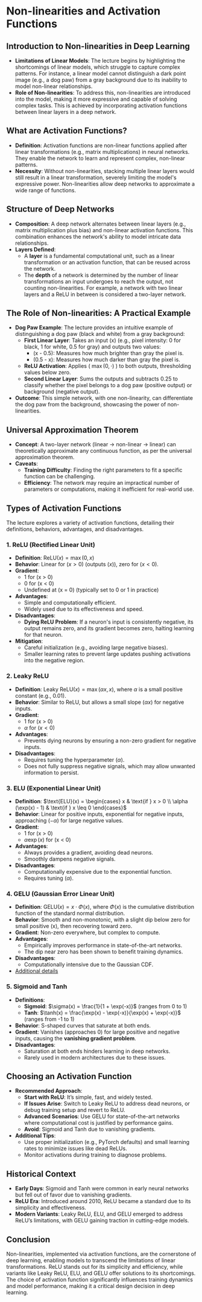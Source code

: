 # Non-linearities and Activation Functions

## Introduction to Non-linearities in Deep Learning
- **Limitations of Linear Models**: The lecture begins by highlighting the shortcomings of linear models, which struggle to capture complex patterns. For instance, a linear model cannot distinguish a dark point image (e.g., a dog paw) from a gray background due to its inability to model non-linear relationships.
- **Role of Non-linearities**: To address this, non-linearities are introduced into the model, making it more expressive and capable of solving complex tasks. This is achieved by incorporating activation functions between linear layers in a deep network.

## What are Activation Functions?
- **Definition**: Activation functions are non-linear functions applied after linear transformations (e.g., matrix multiplications) in neural networks. They enable the network to learn and represent complex, non-linear patterns.
- **Necessity**: Without non-linearities, stacking multiple linear layers would still result in a linear transformation, severely limiting the model's expressive power. Non-linearities allow deep networks to approximate a wide range of functions.

## Structure of Deep Networks
- **Composition**: A deep network alternates between linear layers (e.g., matrix multiplication plus bias) and non-linear activation functions. This combination enhances the network's ability to model intricate data relationships.
- **Layers Defined**: 
  - A **layer** is a fundamental computational unit, such as a linear transformation or an activation function, that can be reused across the network.
  - The **depth** of a network is determined by the number of linear transformations an input undergoes to reach the output, not counting non-linearities. For example, a network with two linear layers and a ReLU in between is considered a two-layer network.

## The Role of Non-linearities: A Practical Example
- **Dog Paw Example**: The lecture provides an intuitive example of distinguishing a dog paw (black and white) from a gray background:
  - **First Linear Layer**: Takes an input \(x\) (e.g., pixel intensity: 0 for black, 1 for white, 0.5 for gray) and outputs two values:
    - \(x - 0.5\): Measures how much brighter than gray the pixel is.
    - \(0.5 - x\): Measures how much darker than gray the pixel is.
  - **ReLU Activation**: Applies \( $\max(0, \cdot)$ \) to both outputs, thresholding values below zero.
  - **Second Linear Layer**: Sums the outputs and subtracts 0.25 to classify whether the pixel belongs to a dog paw (positive output) or background (negative output).
- **Outcome**: This simple network, with one non-linearity, can differentiate the dog paw from the background, showcasing the power of non-linearities.

## Universal Approximation Theorem
- **Concept**: A two-layer network (linear → non-linear → linear) can theoretically approximate any continuous function, as per the universal approximation theorem.
- **Caveats**:
  - **Training Difficulty**: Finding the right parameters to fit a specific function can be challenging.
  - **Efficiency**: The network may require an impractical number of parameters or computations, making it inefficient for real-world use.

## Types of Activation Functions
The lecture explores a variety of activation functions, detailing their definitions, behaviors, advantages, and disadvantages.

### 1. **ReLU (Rectified Linear Unit)**
- **Definition**: $\text{ReLU}(x) = \max(0, x)$
- **Behavior**: Linear for \($x > 0$\) (outputs \($x$\)), zero for \($x < 0$\).
- **Gradient**:
  - 1 for \(x > 0\)
  - 0 for \(x < 0\)
  - Undefined at \(x = 0\) (typically set to 0 or 1 in practice)
- **Advantages**:
  - Simple and computationally efficient.
  - Widely used due to its effectiveness and speed.
- **Disadvantages**:
  - **Dying ReLU Problem**: If a neuron's input is consistently negative, its output remains zero, and its gradient becomes zero, halting learning for that neuron.
- **Mitigation**:
  - Careful initialization (e.g., avoiding large negative biases).
  - Smaller learning rates to prevent large updates pushing activations into the negative region.

### 2. **Leaky ReLU**
- **Definition**: $\text{Leaky ReLU}(x) = \max(\alpha x, x)$, where $\alpha$ is a small positive constant (e.g., 0.01).
- **Behavior**: Similar to ReLU, but allows a small slope $(\alpha x)$ for negative inputs.
- **Gradient**:
  - 1 for \(x > 0\)
  - $\alpha$ for \($x < 0$\)
- **Advantages**:
  - Prevents dying neurons by ensuring a non-zero gradient for negative inputs.
- **Disadvantages**:
  - Requires tuning the hyperparameter \($\alpha$\).
  - Does not fully suppress negative signals, which may allow unwanted information to persist.

### 3. **ELU (Exponential Linear Unit)**
- **Definition**: 
  $\text{ELU}(x) =
  \begin{cases} 
    x & \text{if } x > 0 \\
    \alpha (\exp(x) - 1) & \text{if } x \leq 0 
  \end{cases}$
- **Behavior**: Linear for positive inputs, exponential for negative inputs, approaching \($-\alpha$\) for large negative values.
- **Gradient**:
  - 1 for \(x > 0\)
  - $\alpha \exp(x)$ for \(x < 0\)
- **Advantages**:
  - Always provides a gradient, avoiding dead neurons.
  - Smoothly dampens negative signals.
- **Disadvantages**:
  - Computationally expensive due to the exponential function.
  - Requires tuning \($\alpha$\).

### 4. **GELU (Gaussian Error Linear Unit)**
- **Definition**: $\text{GELU}(x) = x \cdot \Phi(x)$, where $\Phi(x)$ is the cumulative distribution function of the standard normal distribution.
- **Behavior**: Smooth and non-monotonic, with a slight dip below zero for small positive \(x\), then recovering toward zero.
- **Gradient**: Non-zero everywhere, but complex to compute.
- **Advantages**:
  - Empirically improves performance in state-of-the-art networks.
  - The dip near zero has been shown to benefit training dynamics.
- **Disadvantages**:
  - Computationally intensive due to the Gaussian CDF.
- [Additional details](https://medium.com/@shauryagoel/gelu-gaussian-error-linear-unit-4ec59fb2e47c)

### 5. **Sigmoid and Tanh**
- **Definitions**:
  - **Sigmoid**: $\sigma(x) = \frac{1}{1 + \exp(-x)}$ (ranges from 0 to 1)
  - **Tanh**: $\tanh(x) = \frac{\exp(x) - \exp(-x)}{\exp(x) + \exp(-x)}$ (ranges from -1 to 1)
- **Behavior**: S-shaped curves that saturate at both ends.
- **Gradient**: Vanishes (approaches 0) for large positive and negative inputs, causing the **vanishing gradient problem**.
- **Disadvantages**:
  - Saturation at both ends hinders learning in deep networks.
  - Rarely used in modern architectures due to these issues.

## Choosing an Activation Function
- **Recommended Approach**:
  - **Start with ReLU**: It’s simple, fast, and widely tested.
  - **If Issues Arise**: Switch to Leaky ReLU to address dead neurons, or debug training setup and revert to ReLU.
  - **Advanced Scenarios**: Use GELU for state-of-the-art networks where computational cost is justified by performance gains.
  - **Avoid**: Sigmoid and Tanh due to vanishing gradients.
- **Additional Tips**:
  - Use proper initialization (e.g., PyTorch defaults) and small learning rates to minimize issues like dead ReLUs.
  - Monitor activations during training to diagnose problems.

## Historical Context
- **Early Days**: Sigmoid and Tanh were common in early neural networks but fell out of favor due to vanishing gradients.
- **ReLU Era**: Introduced around 2010, ReLU became a standard due to its simplicity and effectiveness.
- **Modern Variants**: Leaky ReLU, ELU, and GELU emerged to address ReLU’s limitations, with GELU gaining traction in cutting-edge models.

## Conclusion
Non-linearities, implemented via activation functions, are the cornerstone of deep learning, enabling models to transcend the limitations of linear transformations. ReLU stands out for its simplicity and efficiency, while variants like Leaky ReLU, ELU, and GELU offer solutions to its shortcomings. The choice of activation function significantly influences training dynamics and model performance, making it a critical design decision in deep learning.

